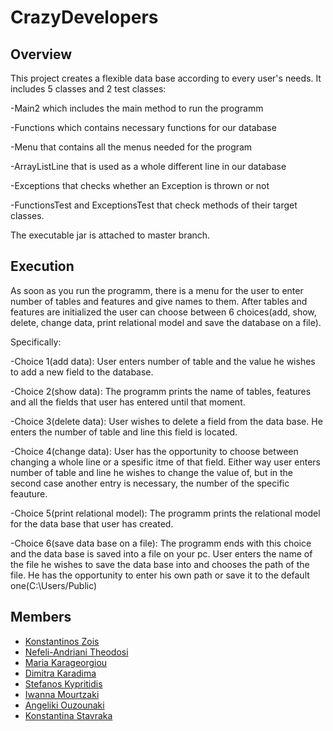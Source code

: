 # CrazyDevelopers
## Overview
This project creates a flexible data base according to every user's needs. 
It includes 5 classes and 2 test classes:

-Main2 which includes the main method to run the programm

-Functions which contains necessary functions for our database

-Menu that contains all the menus needed for the program

-ArrayListLine that is used as a whole different  line in our database

-Exceptions that checks whether an Exception is thrown or not

-FunctionsTest and ExceptionsTest that check methods of their target classes.

The executable jar is attached to master branch.
## Execution
As soon as you run the programm, there is a menu for the user to enter number of tables and features and give names to them.
After tables and features are initialized the user can choose between 6 choices(add, show, delete, change data, print relational 
model and save the database on a file).

Specifically:

-Choice 1(add data): User enters number of table and the value he wishes to add a new field to the database.

-Choice 2(show data): The programm prints the name of tables, features and all the fields that user has entered until that moment.

-Choice 3(delete data): User wishes to delete a field from the data base. He enters the number of table and line 
this field is located.

-Choice 4(change data): User has the opportunity to choose between changing a whole line or a spesific itme of that field.
Either way user enters number of table and line he wishes to change the value of, but in the second case another entry is 
necessary, the number of the specific feauture.

-Choice 5(print relational model): The programm prints the relational model for the data base that user has created.

-Choice 6(save data base on a file): The programm ends with this choice and the data base is saved into a file on your pc.
User enters the name of the file he wishes to save the data base into and chooses the path of the file.
He has the opportunity to enter his own path or save it to the default one(C:\Users/Public\)

## Members
* [Konstantinos Zois](https://github.com/kzois)
* [Nefeli-Andriani Theodosi](https://github.com/ntheodosi)
* [Maria Karageorgiou](https://github.com/KarageorgiouMaria)
* [Dimitra Karadima](https://github.com/dimitra-karadima)
* [Stefanos Kypritidis](https://github.com/stef4k)
* [Iwanna Mourtzaki](https://github.com/iwannamourtzaki)
* [Angeliki Ouzounaki](https://github.com/angelikiouzounaki)
* [Konstantina Stavraka](https://github.com/konastav)
